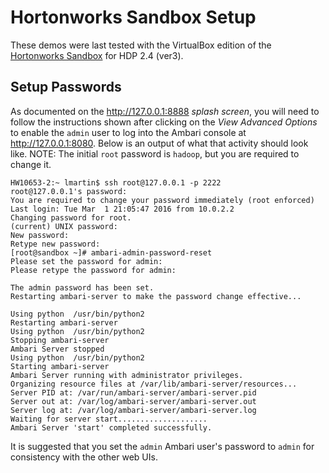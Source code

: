 # Hortonworks Sandbox Setup

These demos were last tested with the VirtualBox edition of the 
[Hortonworks Sandbox](http://hortonworks.com/products/hortonworks-sandbox/ "Hortonworks Sandbox") for HDP 2.4 (ver3).

## Setup Passwords

As documented on the <http://127.0.0.1:8888> _splash screen_, you will need
to follow the instructions shown after clicking on the _View Advanced Options_ 
to enable the `admin` user to log into the Ambari console at 
<http://127.0.0.1:8080>.  Below is an output of what that activity should 
look like.  NOTE: The initial `root` password is `hadoop`, but you are 
required to change it. 

```
HW10653-2:~ lmartin$ ssh root@127.0.0.1 -p 2222
root@127.0.0.1's password: 
You are required to change your password immediately (root enforced)
Last login: Tue Mar  1 21:05:47 2016 from 10.0.2.2
Changing password for root.
(current) UNIX password: 
New password: 
Retype new password: 
[root@sandbox ~]# ambari-admin-password-reset
Please set the password for admin: 
Please retype the password for admin: 

The admin password has been set.
Restarting ambari-server to make the password change effective...

Using python  /usr/bin/python2
Restarting ambari-server
Using python  /usr/bin/python2
Stopping ambari-server
Ambari Server stopped
Using python  /usr/bin/python2
Starting ambari-server
Ambari Server running with administrator privileges.
Organizing resource files at /var/lib/ambari-server/resources...
Server PID at: /var/run/ambari-server/ambari-server.pid
Server out at: /var/log/ambari-server/ambari-server.out
Server log at: /var/log/ambari-server/ambari-server.log
Waiting for server start....................
Ambari Server 'start' completed successfully.
```

It is suggested that you set the `admin` Ambari user's password
to `admin` for consistency with the other web UIs.
